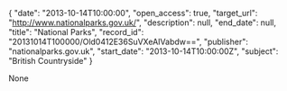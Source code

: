 {
  "date": "2013-10-14T10:00:00", 
  "open_access": true, 
  "target_url": "http://www.nationalparks.gov.uk/", 
  "description": null, 
  "end_date": null, 
  "title": "National Parks", 
  "record_id": "20131014T100000/Old0412E36SuVXeAIVabdw==", 
  "publisher": "nationalparks.gov.uk", 
  "start_date": "2013-10-14T10:00:00Z", 
  "subject": "British Countryside"
}

None